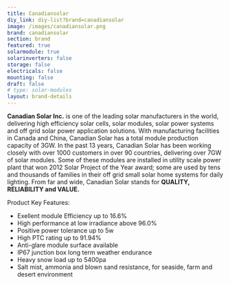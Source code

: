 ```yaml
---
title: Canadiansolar
diy_link: diy-list?brand=canadiansolar
image: /images/canadiansolar.png
brand: canadiansolar
section: brand
featured: true
solarmodule: true
solarinverters: false
storage: false
electricals: false
mounting: false
draft: false
# type: solar-modules
layout: brand-details
---
```


**Canadian Solar Inc.** is one of the leading solar manufacturers in the world, delivering high efficiency solar cells, solar modules, solar power systems and off grid solar power application solutions. With manufacturing facilities in Canada and China, Canadian Solar has a total module production capacity of 3GW. In the past 13 years, Canadian Solar has been working closely with over 1000 customers in over 90 countries, delivering over 7GW of solar modules. Some of these modules are installed in utility scale power plant that won 2012 Solar Project of the Year award; some are used by tens and thousands of families in their off grid small solar home systems for daily lighting. From far and wide, Canadian Solar stands for **QUALITY, RELIABILITY and VALUE.**

Product Key Features:

- Exellent module Efficiency up to 16.6%
- High performance at low irradiance above 96.0%
- Positive power tolerance up to 5w
- High PTC rating up to 91.94%
- Anti-glare module surface available
- IP67 junction box long term weather endurance
- Heavy snow load up to 5400pa
- Salt mist, ammonia and blown sand resistance, for seaside, farm and desert environment